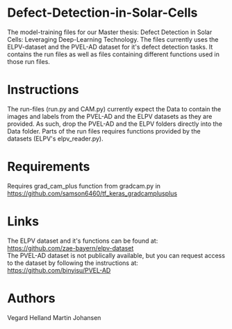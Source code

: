 # Defect-Detection-in-Solar-Cells
The model-training files for our Master thesis: Defect Detection in Solar Cells: Leveraging Deep-Learning Technology. The files currently uses the ELPV-dataset and the PVEL-AD dataset for it's defect detection tasks. It contains the run files as well as files containing different functions used in those run files.

# Instructions
The run-files (run.py and CAM.py) currently expect the Data to contain the images and labels from the PVEL-AD and the ELPV datasets as they are provided. As such, drop the PVEL-AD and the ELPV folders directly into the Data folder. Parts of the run files requires functions provided by the datasets (ELPV's elpv_reader.py).

# Requirements
Requires grad_cam_plus function from gradcam.py in https://github.com/samson6460/tf_keras_gradcamplusplus

# Links

The ELPV dataset and it's functions can be found at: https://github.com/zae-bayern/elpv-dataset <br />
The PVEL-AD dataset is not publically available, but you can request access to the dataset by following the instructions at: https://github.com/binyisu/PVEL-AD

# Authors
Vegard Helland
Martin Johansen
